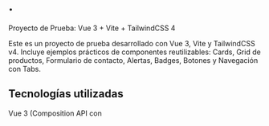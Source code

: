 # .

Proyecto de Prueba: Vue 3 + Vite + TailwindCSS 4

Este es un proyecto de prueba desarrollado con Vue 3, Vite y TailwindCSS v4.
Incluye ejemplos prácticos de componentes reutilizables: Cards, Grid de productos, Formulario de contacto, Alertas, Badges, Botones y Navegación con Tabs.

## Tecnologías utilizadas

Vue 3 (Composition API con <script setup>)

Vite como bundler ultrarrápido

TailwindCSS v4 para estilos utilitarios

ESLint + Prettier para linting y formateo

src/
  assets/
    tailwind.css        # Estilos globales con Tailwind
  components/
    AppHeader.vue
    AppFooter.vue
    ProductCard.vue
    ProductGrid.vue
    ContactForm.vue
    AlertsGroup.vue
    BadgesButtons.vue
    TabsNav.vue
  App.vue               # Componente raíz que orquesta todo
  main.js               # Punto de entrada de la aplicación

## Componentes principales

AppHeader / AppFooter → Cabecera y pie de página

ProductGrid + ProductCard → Renderizan una cuadrícula de productos

ContactForm → Formulario de contacto simple

AlertsGroup → Alertas de éxito, advertencia y error

BadgesButtons → Ejemplos de badges y botones con Tailwind

TabsNav → Navegación por pestañas con v-model

## Demostración

Aquí puedes ver un video de ejemplo del proyecto en ejecución:

👉 [Ver video de demostración:]
(https://youtube.com/shorts/5CsO6EC9kTU?feature=share)

📌 Notas

Proyecto creado únicamente con fines de aprendizaje/prueba

Perfecto como base para practicar Vue + Tailwind

Fácil de extender con vue-router y Pinia

## Customize configuration

See [Vite Configuration Reference](https://vite.dev/config/).

## Project Setup

```sh
npm install
```

### Compile and Hot-Reload for Development

```sh
npm run dev
```

### Compile and Minify for Production

```sh
npm run build
```

### Lint with [ESLint](https://eslint.org/)

```sh
npm run lint
```
